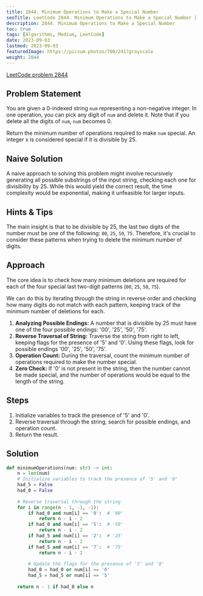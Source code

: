 ```yaml
---
title: 2844. Minimum Operations to Make a Special Number
seoTitle: LeetCode 2844. Minimum Operations to Make a Special Number | Python solution and explanation
description: 2844. Minimum Operations to Make a Special Number
toc: true
tags: [Algorithms, Medium, LeetCode]
date: 2023-09-03
lastmod: 2023-09-03
featuredImage: https://picsum.photos/700/241?grayscale
weight: 2844
---
```


[LeetCode problem 2844](https://leetcode.com/problems/minimum-operations-to-make-a-special-number/)

## Problem Statement

You are given a 0-indexed string `num` representing a non-negative integer. In one operation, you can pick any digit of `num` and delete it. Note that if you delete all the digits of `num`, `num` becomes 0.

Return the minimum number of operations required to make `num` special. An integer x is considered special if it is divisible by 25.

## Naive Solution

A naive approach to solving this problem might involve recursively generating all possible substrings of the input string, checking each one for divisibility by 25. While this would yield the correct result, the time complexity would be exponential, making it unfeasible for larger inputs.

## Hints & Tips

The main insight is that to be divisible by 25, the last two digits of the number must be one of the following: `00`, `25`, `50`, `75`. Therefore, it's crucial to consider these patterns when trying to delete the minimum number of digits.

## Approach

The core idea is to check how many minimum deletions are required for each of the four special last two-digit patterns (`00`, `25`, `50`, `75`).

We can do this by iterating through the string in reverse order and checking how many digits do not match with each pattern, keeping track of the minimum number of deletions for each.

1. **Analyzing Possible Endings:** A number that is divisible by 25 must have one of the four possible endings: '00', '25', '50', '75'.
2. **Reverse Traversal of String:** Traverse the string from right to left, keeping flags for the presence of '5' and '0'. Using these flags, look for possible endings '00', '25', '50', '75'.
3. **Operation Count:** During the traversal, count the minimum number of operations required to make the number special.
4. **Zero Check:** If '0' is not present in the string, then the number cannot be made special, and the number of operations would be equal to the length of the string.

## Steps

1. Initialize variables to track the presence of '5' and '0'.
2. Reverse traversal through the string, search for possible endings, and operation count.
3. Return the result.

## Solution

```python
def minimumOperations(num: str) -> int:
    n = len(num)
    # Initialize variables to track the presence of '5' and '0'
    had_5 = False
    had_0 = False
    
    # Reverse traversal through the string
    for i in range(n - 1, -1, -1):
        if had_0 and num[i] == '0':  # '00'
            return n - i - 2
        if had_0 and num[i] == '5':  # '50'
            return n - i - 2
        if had_5 and num[i] == '2':  # '25'
            return n - i - 2
        if had_5 and num[i] == '7':  # '75'
            return n - i - 2
        
        # Update the flags for the presence of '5' and '0'
        had_0 = had_0 or num[i] == '0'
        had_5 = had_5 or num[i] == '5'
        
    return n - 1 if had_0 else n
```
